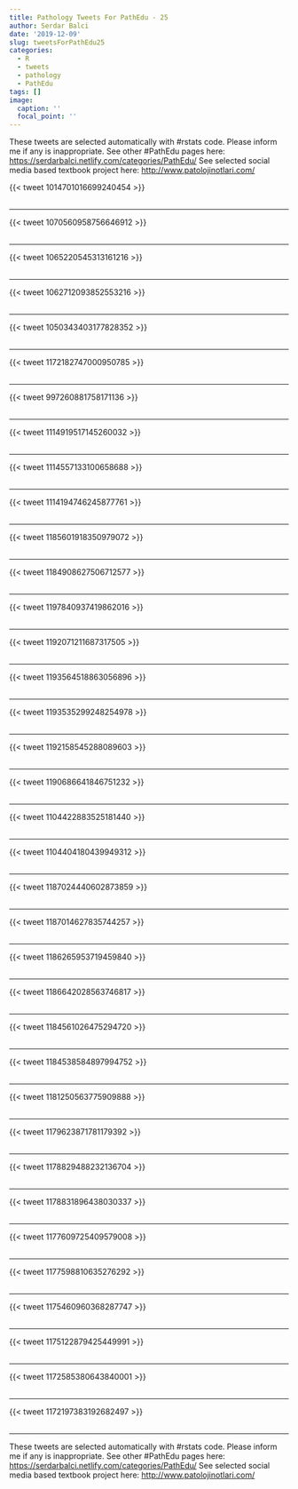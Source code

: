 ```yaml
---
title: Pathology Tweets For PathEdu - 25
author: Serdar Balci
date: '2019-12-09'
slug: tweetsForPathEdu25
categories:
  - R
  - tweets
  - pathology
  - PathEdu
tags: []
image:
  caption: ''
  focal_point: ''
---
```



These tweets are selected automatically with #rstats code. Please inform me if any is inappropriate.
See other #PathEdu pages here: https://serdarbalci.netlify.com/categories/PathEdu/ 
See selected social media based textbook project here: http://www.patolojinotlari.com/

{{< tweet 1014701016699240454 >}}
<br>
<br>
<hr>
{{< tweet 1070560958756646912 >}}
<br>
<br>
<hr>
{{< tweet 1065220545313161216 >}}
<br>
<br>
<hr>
{{< tweet 1062712093852553216 >}}
<br>
<br>
<hr>
{{< tweet 1050343403177828352 >}}
<br>
<br>
<hr>
{{< tweet 1172182747000950785 >}}
<br>
<br>
<hr>
{{< tweet 997260881758171136 >}}
<br>
<br>
<hr>
{{< tweet 1114919517145260032 >}}
<br>
<br>
<hr>
{{< tweet 1114557133100658688 >}}
<br>
<br>
<hr>
{{< tweet 1114194746245877761 >}}
<br>
<br>
<hr>
{{< tweet 1185601918350979072 >}}
<br>
<br>
<hr>
{{< tweet 1184908627506712577 >}}
<br>
<br>
<hr>
{{< tweet 1197840937419862016 >}}
<br>
<br>
<hr>
{{< tweet 1192071211687317505 >}}
<br>
<br>
<hr>
{{< tweet 1193564518863056896 >}}
<br>
<br>
<hr>
{{< tweet 1193535299248254978 >}}
<br>
<br>
<hr>
{{< tweet 1192158545288089603 >}}
<br>
<br>
<hr>
{{< tweet 1190686641846751232 >}}
<br>
<br>
<hr>
{{< tweet 1104422883525181440 >}}
<br>
<br>
<hr>
{{< tweet 1104404180439949312 >}}
<br>
<br>
<hr>
{{< tweet 1187024440602873859 >}}
<br>
<br>
<hr>
{{< tweet 1187014627835744257 >}}
<br>
<br>
<hr>
{{< tweet 1186265953719459840 >}}
<br>
<br>
<hr>
{{< tweet 1186642028563746817 >}}
<br>
<br>
<hr>
{{< tweet 1184561026475294720 >}}
<br>
<br>
<hr>
{{< tweet 1184538584897994752 >}}
<br>
<br>
<hr>
{{< tweet 1181250563775909888 >}}
<br>
<br>
<hr>
{{< tweet 1179623871781179392 >}}
<br>
<br>
<hr>
{{< tweet 1178829488232136704 >}}
<br>
<br>
<hr>
{{< tweet 1178831896438030337 >}}
<br>
<br>
<hr>
{{< tweet 1177609725409579008 >}}
<br>
<br>
<hr>
{{< tweet 1177598810635276292 >}}
<br>
<br>
<hr>
{{< tweet 1175460960368287747 >}}
<br>
<br>
<hr>
{{< tweet 1175122879425449991 >}}
<br>
<br>
<hr>
{{< tweet 1172585380643840001 >}}
<br>
<br>
<hr>
{{< tweet 1172197383192682497 >}}
<br>
<br>
<hr>


These tweets are selected automatically with #rstats code. Please inform me if any is inappropriate.
See other #PathEdu pages here: https://serdarbalci.netlify.com/categories/PathEdu/ 
See selected social media based textbook project here: http://www.patolojinotlari.com/

